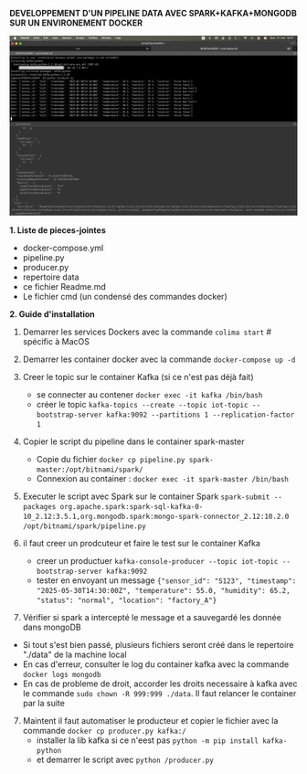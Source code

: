 **DEVELOPPEMENT D'UN PIPELINE DATA AVEC SPARK+KAFKA+MONGODB SUR UN ENVIRONEMENT DOCKER**

![Apperçu](image.png)

**1. Liste de pieces-jointes**
- docker-compose.yml
- pipeline.py
- producer.py
- repertoire data
- ce fichier Readme.md
- Le fichier cmd (un condensé des commandes docker)

**2. Guide d'installation**

1. Demarrer les services Dockers avec la commande
    ``colima start`` # spécific à MacOS

2. Demarrer les container docker avec la commande
    ``docker-compose up -d``

3. Creer le topic sur le container Kafka (si ce n'est pas déjà fait)
    - se connecter au contener ``docker exec -it kafka /bin/bash``
    - créer le topic ``kafka-topics --create --topic iot-topic --bootstrap-server kafka:9092 --partitions 1 --replication-factor 1``

4. Copier le script du pipeline dans le container spark-master
    - Copie du fichier ``docker cp pipeline.py spark-master:/opt/bitnami/spark/``
    - Connexion au container : ``docker exec -it spark-master /bin/bash``

5. Executer le script avec Spark sur le container Spark
   ``spark-submit --packages org.apache.spark:spark-sql-kafka-0-10_2.12:3.5.1,org.mongodb.spark:mongo-spark-connector_2.12:10.2.0 /opt/bitnami/spark/pipeline.py``

6. il faut creer un prodcuteur et faire le test sur le container Kafka
    - creer un productuer ``kafka-console-producer --topic iot-topic --bootstrap-server kafka:9092``
    - tester en envoyant un message ``{"sensor_id": "S123", "timestamp": "2025-05-30T14:30:00Z", "temperature": 55.0, "humidity": 65.2, "status": "normal", "location": "factory_A"}``

7. Vérifier si spark a intercepté le message et a sauvegardé les donnée dans mongoDB
  - Si tout s'est bien passé, plusieurs fichiers seront créé dans le repertoire "./data" de la machine local
  - En cas d'erreur, consulter le log du container kafka avec la commande ``docker logs mongodb``
  - En cas de probleme de droit, accorder les droits necessaire à kafka avec le commande ``sudo chown -R 999:999 ./data``. Il faut relancer le container par la suite

7. Maintent il faut automatiser le producteur et copier le fichier avec la commande ``docker cp producer.py kafka:/``
   - installer la lib kafka si ce n'eest pas ``python -m pip install kafka-python``
   - et demarrer le script avec ``python /producer.py``


